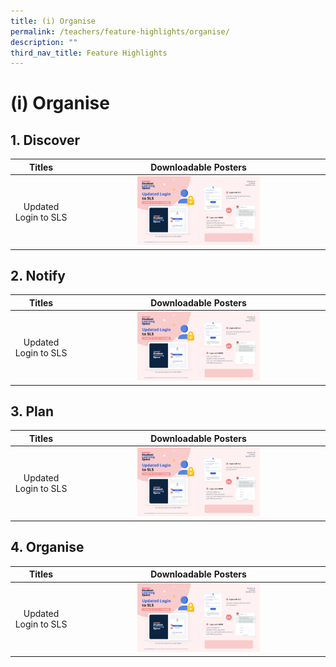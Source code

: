 ```yaml
---
title: (i) Organise
permalink: /teachers/feature-highlights/organise/
description: ""
third_nav_title: Feature Highlights
---
```

<h1 class="page-title">(i) Organise</h1>

<h2>1. Discover </h2>
<table class="sug-datatable basic">
  <thead>
    <tr>
      <th style="text-align: center; vertical-align: middle;">Titles</th>
      <th style="text-align: center; vertical-align: middle;">Downloadable Posters</th>
    </tr>
  </thead>
  <tbody>
    <tr>
      <td style="text-align: center; vertical-align: middle;">      
        
 <p>Updated Login to SLS</p>
      </td>
      <td style="text-align: center; vertical-align: middle;">
				<a target="_blank" href="https://youtu.be/nGgkZE5CpXQ?list=PLQxzGTcC-xNUWDHiwCmHgBGMSnuKtoEiT"> <img width="50%" src="/images/Media/6Posters/(1%20of%202)%20Student%20MIMS.png"></a>
      </td>
    </tr>
  </tbody>
</table>
<h2>2. Notify </h2>
<table class="sug-datatable basic">
  <thead>
    <tr>
      <th style="text-align: center; vertical-align: middle;">Titles</th>
      <th style="text-align: center; vertical-align: middle;">Downloadable Posters</th>
    </tr>
  </thead>
  <tbody>
    <tr>
      <td style="text-align: center; vertical-align: middle;">      
        
 <p>Updated Login to SLS</p>
      </td>
      <td style="text-align: center; vertical-align: middle;">
				<a target="_blank" href="https://youtu.be/nGgkZE5CpXQ?list=PLQxzGTcC-xNUWDHiwCmHgBGMSnuKtoEiT"> <img width="50%" src="/images/Media/6Posters/(1%20of%202)%20Student%20MIMS.png"></a>
      </td>
    </tr>
  </tbody>
</table>


<h2>3. Plan </h2>
<table class="sug-datatable basic">
  <thead>
    <tr>
      <th style="text-align: center; vertical-align: middle;">Titles</th>
      <th style="text-align: center; vertical-align: middle;">Downloadable Posters</th>
    </tr>
  </thead>
  <tbody>
    <tr>
      <td style="text-align: center; vertical-align: middle;">      
        
 <p>Updated Login to SLS</p>
      </td>
      <td style="text-align: center; vertical-align: middle;">
				<a target="_blank" href="https://youtu.be/nGgkZE5CpXQ?list=PLQxzGTcC-xNUWDHiwCmHgBGMSnuKtoEiT"> <img width="50%" src="/images/Media/6Posters/(1%20of%202)%20Student%20MIMS.png"></a>
      </td>
    </tr>
  </tbody>
</table>

<h2>4. Organise </h2>
<table class="sug-datatable basic">
  <thead>
    <tr>
      <th style="text-align: center; vertical-align: middle;">Titles</th>
      <th style="text-align: center; vertical-align: middle;">Downloadable Posters</th>
    </tr>
  </thead>
  <tbody>
    <tr>
      <td style="text-align: center; vertical-align: middle;">      
        
 <p>Updated Login to SLS</p>
      </td>
      <td style="text-align: center; vertical-align: middle;">
				<a target="_blank" href="https://youtu.be/nGgkZE5CpXQ?list=PLQxzGTcC-xNUWDHiwCmHgBGMSnuKtoEiT"> <img width="50%" src="/images/Media/6Posters/(1%20of%202)%20Student%20MIMS.png"></a>
      </td>
    </tr>
  </tbody>
</table>